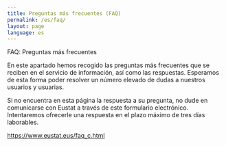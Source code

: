 ```yaml
---
title: Preguntas más frecuentes (FAQ)
permalink: /es/faq/
layout: page
language: es
---
```


FAQ: Preguntas más frecuentes

En este apartado hemos recogido las preguntas más frecuentes que se reciben en el servicio de información, así como las respuestas. Esperamos de esta forma poder resolver un número elevado de dudas a nuestros usuarios y usuarias.

Si no encuentra en esta página la respuesta a su pregunta, no dude en comunicarse con Eustat a través de este formulario electrónico. Intentaremos ofrecerle una respuesta en el plazo máximo de tres días laborables.

https://www.eustat.eus/faq_c.html
